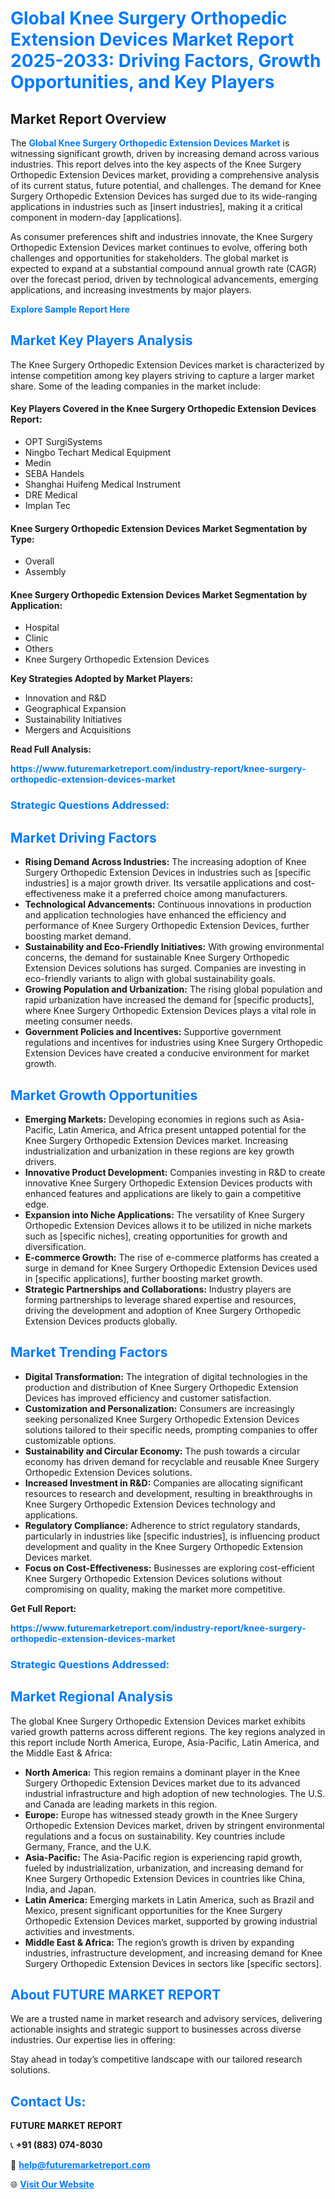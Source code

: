<h1 style="color: #007BFF;">Global Knee Surgery Orthopedic Extension Devices Market Report 2025-2033: Driving Factors, Growth Opportunities, and Key Players</h1>

<section id="overview">
<h2>Market Report Overview</h2>
<p>The <a href="https://www.futuremarketreport.com/industry-report/knee-surgery-orthopedic-extension-devices-market" style="color: #007BFF; text-decoration: none;"><strong>Global Knee Surgery Orthopedic Extension Devices Market</strong></a> is witnessing significant growth, driven by increasing demand across various industries. This report delves into the key aspects of the Knee Surgery Orthopedic Extension Devices market, providing a comprehensive analysis of its current status, future potential, and challenges. The demand for Knee Surgery Orthopedic Extension Devices has surged due to its wide-ranging applications in industries such as [insert industries], making it a critical component in modern-day [applications].</p>
<p>As consumer preferences shift and industries innovate, the Knee Surgery Orthopedic Extension Devices market continues to evolve, offering both challenges and opportunities for stakeholders. The global market is expected to expand at a substantial compound annual growth rate (CAGR) over the forecast period, driven by technological advancements, emerging applications, and increasing investments by major players.</p>
</section>

<section id="overview">
<p><a href="https://www.futuremarketreport.com/request-sample/reportId=123905" style="color: #007BFF; text-decoration: none;"><strong>Explore Sample Report Here</strong></a></p>
</section>

<section id="key-players">
<h2 style="color: #007BFF;">Market Key Players Analysis</h2>
<p>The Knee Surgery Orthopedic Extension Devices market is characterized by intense competition among key players striving to capture a larger market share. Some of the leading companies in the market include:</p>
<h4>Key Players Covered in the Knee Surgery Orthopedic Extension Devices Report:</h4>
<ul><li>OPT SurgiSystems</li><li>Ningbo Techart Medical Equipment</li><li>Medin</li><li>SEBA Handels</li><li>Shanghai Huifeng Medical Instrument</li><li>DRE Medical</li><li>Implan Tec</li></ul>
<h4>Knee Surgery Orthopedic Extension Devices Market Segmentation by Type:</h4>
<ul><li>Overall</li><li>Assembly</li></ul>

<h4>Knee Surgery Orthopedic Extension Devices Market Segmentation by Application:</h4>
<ul><li>Hospital</li><li>Clinic</li><li>Others</li><li>Knee Surgery Orthopedic Extension Devices</li></ul>
<p><strong>Key Strategies Adopted by Market Players:</strong></p>
<ul>
<li>Innovation and R&D</li>
<li>Geographical Expansion</li>
<li>Sustainability Initiatives</li>
<li>Mergers and Acquisitions</li>
</ul>
</section>

<section>
<p><strong>Read Full Analysis: </strong></p><a href="https://www.futuremarketreport.com/industry-report/knee-surgery-orthopedic-extension-devices-market" style="color: #007BFF; text-decoration: none;"><strong>https://www.futuremarketreport.com/industry-report/knee-surgery-orthopedic-extension-devices-market</strong></a>
<h3 style="color: #007BFF;">Strategic Questions Addressed:</h3>
</section>

<section id="driving-factors">
<h2 style="color: #007BFF;">Market Driving Factors</h2>
<ul>
<li><strong>Rising Demand Across Industries:</strong> The increasing adoption of Knee Surgery Orthopedic Extension Devices in industries such as [specific industries] is a major growth driver. Its versatile applications and cost-effectiveness make it a preferred choice among manufacturers.</li>
<li><strong>Technological Advancements:</strong> Continuous innovations in production and application technologies have enhanced the efficiency and performance of Knee Surgery Orthopedic Extension Devices, further boosting market demand.</li>
<li><strong>Sustainability and Eco-Friendly Initiatives:</strong> With growing environmental concerns, the demand for sustainable Knee Surgery Orthopedic Extension Devices solutions has surged. Companies are investing in eco-friendly variants to align with global sustainability goals.</li>
<li><strong>Growing Population and Urbanization:</strong> The rising global population and rapid urbanization have increased the demand for [specific products], where Knee Surgery Orthopedic Extension Devices plays a vital role in meeting consumer needs.</li>
<li><strong>Government Policies and Incentives:</strong> Supportive government regulations and incentives for industries using Knee Surgery Orthopedic Extension Devices have created a conducive environment for market growth.</li>
</ul>
</section>

<section id="growth-opportunities">
<h2 style="color: #007BFF;">Market Growth Opportunities</h2>
<ul>
<li><strong>Emerging Markets:</strong> Developing economies in regions such as Asia-Pacific, Latin America, and Africa present untapped potential for the Knee Surgery Orthopedic Extension Devices market. Increasing industrialization and urbanization in these regions are key growth drivers.</li>
<li><strong>Innovative Product Development:</strong> Companies investing in R&D to create innovative Knee Surgery Orthopedic Extension Devices products with enhanced features and applications are likely to gain a competitive edge.</li>
<li><strong>Expansion into Niche Applications:</strong> The versatility of Knee Surgery Orthopedic Extension Devices allows it to be utilized in niche markets such as [specific niches], creating opportunities for growth and diversification.</li>
<li><strong>E-commerce Growth:</strong> The rise of e-commerce platforms has created a surge in demand for Knee Surgery Orthopedic Extension Devices used in [specific applications], further boosting market growth.</li>
<li><strong>Strategic Partnerships and Collaborations:</strong> Industry players are forming partnerships to leverage shared expertise and resources, driving the development and adoption of Knee Surgery Orthopedic Extension Devices products globally.</li>
</ul>
</section>

<section id="trending-factors">
<h2 style="color: #007BFF;">Market Trending Factors</h2>
<ul>
<li><strong>Digital Transformation:</strong> The integration of digital technologies in the production and distribution of Knee Surgery Orthopedic Extension Devices has improved efficiency and customer satisfaction.</li>
<li><strong>Customization and Personalization:</strong> Consumers are increasingly seeking personalized Knee Surgery Orthopedic Extension Devices solutions tailored to their specific needs, prompting companies to offer customizable options.</li>
<li><strong>Sustainability and Circular Economy:</strong> The push towards a circular economy has driven demand for recyclable and reusable Knee Surgery Orthopedic Extension Devices solutions.</li>
<li><strong>Increased Investment in R&D:</strong> Companies are allocating significant resources to research and development, resulting in breakthroughs in Knee Surgery Orthopedic Extension Devices technology and applications.</li>
<li><strong>Regulatory Compliance:</strong> Adherence to strict regulatory standards, particularly in industries like [specific industries], is influencing product development and quality in the Knee Surgery Orthopedic Extension Devices market.</li>
<li><strong>Focus on Cost-Effectiveness:</strong> Businesses are exploring cost-efficient Knee Surgery Orthopedic Extension Devices solutions without compromising on quality, making the market more competitive.</li>
</ul>
</section>

<section>
<p><strong>Get Full Report: </strong></p><a href="https://www.futuremarketreport.com/industry-report/knee-surgery-orthopedic-extension-devices-market" style="color: #007BFF; text-decoration: none;"><strong>https://www.futuremarketreport.com/industry-report/knee-surgery-orthopedic-extension-devices-market</strong></a>
<h3 style="color: #007BFF;">Strategic Questions Addressed:</h3>
</section>


<section id="regional-analysis">
<h2 style="color: #007BFF;">Market Regional Analysis</h2>
<p>The global Knee Surgery Orthopedic Extension Devices market exhibits varied growth patterns across different regions. The key regions analyzed in this report include North America, Europe, Asia-Pacific, Latin America, and the Middle East & Africa:</p>
<ul>
<li><strong>North America:</strong> This region remains a dominant player in the Knee Surgery Orthopedic Extension Devices market due to its advanced industrial infrastructure and high adoption of new technologies. The U.S. and Canada are leading markets in this region.</li>
<li><strong>Europe:</strong> Europe has witnessed steady growth in the Knee Surgery Orthopedic Extension Devices market, driven by stringent environmental regulations and a focus on sustainability. Key countries include Germany, France, and the U.K.</li>
<li><strong>Asia-Pacific:</strong> The Asia-Pacific region is experiencing rapid growth, fueled by industrialization, urbanization, and increasing demand for Knee Surgery Orthopedic Extension Devices in countries like China, India, and Japan.</li>
<li><strong>Latin America:</strong> Emerging markets in Latin America, such as Brazil and Mexico, present significant opportunities for the Knee Surgery Orthopedic Extension Devices market, supported by growing industrial activities and investments.</li>
<li><strong>Middle East & Africa:</strong> The region’s growth is driven by expanding industries, infrastructure development, and increasing demand for Knee Surgery Orthopedic Extension Devices in sectors like [specific sectors].</li>
</ul>
</section>

<footer>
<h2 style="color: #007BFF;">About FUTURE MARKET REPORT</h2>
<p>We are a trusted name in market research and advisory services, delivering actionable insights and strategic support to businesses across diverse industries. Our expertise lies in offering:</p>

<p>Stay ahead in today’s competitive landscape with our tailored research solutions.</p>

<h2 style="color: #007BFF;">Contact Us:</h2>
<p><strong>FUTURE MARKET REPORT</strong></p>
<p>📞 <strong>+91 (883) 074-8030</strong></p>
<p>📧 <strong><a href="mailto:help@futuremarketreport.com" style="color: #007BFF;">help@futuremarketreport.com</a></strong></p>
<p>🌐 <strong><a href="https://www.futuremarketreport.com/" style="color: #007BFF;">Visit Our Website</a></strong></p>
</footer>